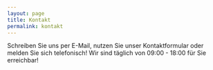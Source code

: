```yaml
---
layout: page
title: Kontakt
permalink: kontakt
---
```

Schreiben Sie uns per E-Mail, nutzen Sie unser Kontaktformular oder melden Sie sich telefonisch!
Wir sind täglich von 09:00 - 18:00 für Sie erreichbar!

